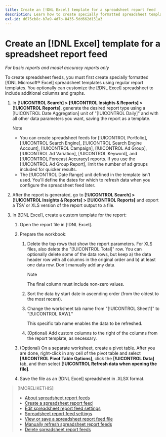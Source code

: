 ```yaml
---
title: Create an [!DNL Excel] template for a spreadsheet report feed
description: Learn how to create specially formatted spreadsheet templates.
exl-id: d675cb8c-b7a9-4d7b-8435-5dd662d151a3
---
```

# Create an [!DNL Excel] template for a spreadsheet report feed

*For basic reports and model accuracy reports only*

To create spreadsheet feeds, you must first create specially formatted [!DNL Microsoft® Excel] spreadsheet templates using regular report templates. You optionally can customize the [!DNL Excel] spreadsheet to include additional columns and graphs.

1. In **[!UICONTROL Search] > [!UICONTROL Insights & Reports] > [!UICONTROL Reports]**, generate the desired report type using a [!UICONTROL Date Aggregation] unit of "[!UICONTROL Daily]" and with all other data parameters you want, saving the report as a template.

   >[!NOTE]
   >
   > * You can create spreadsheet feeds for [!UICONTROL Portfolio], [!UICONTROL Search Engine], [!UICONTROL Search Engine Account], [!UICONTROL Campaign], [!UICONTROL Ad Group], [!UICONTROL Ad Variation], [!UICONTROL Keyword], and [!UICONTROL Forecast Accuracy] reports. If you use the [!UICONTROL Ad Group Report], limit the number of ad groups included for quicker results.
   > * The [!UICONTROL Date Range] unit defined in the template isn't used. You'll define the dates for which to refresh data when you configure the spreadsheet feed later.

1. After the report is generated, go to **[!UICONTROL Search] > [!UICONTROL Insights & Reports] > [!UICONTROL Reports]** and export a TSV or XLS version of the report output to a file.

1. In [!DNL Excel], create a custom template for the report:

   1. Open the report file in [!DNL Excel].
   
   1. Prepare the workbook:
      
      1. Delete the top rows that show the report parameters. For XLS files, also delete the "[!UICONTROL Total]" row. You can optionally delete some of the data rows, but keep a) the data header row with all columns in the original order and b) at least one data row. Don't manually add any data.
       
         >[!NOTE]
         >
         > The final column must include non-zero values.
       
       2. Sort the data by start date in ascending order (from the oldest to the most recent).
       
       3. Change the worksheet tab name from "[!UICONTROL Sheet1]" to "[!UICONTROL RAW]."
          
          This specific tab name enables the data to be refreshed.
          
       4. (Optional) Add custom columns to the right of the columns from the report template, as necessary.

   1. (Optional) On a separate worksheet, create a pivot table. After you are done, right-click in any cell of the pivot table and select **[!UICONTROL Pivot Table Options]**, click the **[!UICONTROL Data]** tab, and then select **[!UICONTROL Refresh data when opening the file]**.
   
   1. Save the file as an [!DNL Excel] spreadsheet in .XLSX format.

>[!MORELIKETHIS]
>
>* [About spreadsheet report feeds](spreadsheet-feed-about.md)
>* [Create a spreadsheet report feed](spreadsheet-feed-create.md)
>* [Edit spreadsheet report feed settings](spreadsheet-feed-edit.md)
>* [Spreadsheet report feed settings](spreadsheet-feed-settings.md)
>* [View or save a spreadsheet report feed file](spreadsheet-feed-view-or-save.md)
>* [Manually refresh spreadsheet report feeds](spreadsheet-feed-refresh.md)
>* [Delete spreadsheet report feeds](spreadsheet-feed-delete.md)
